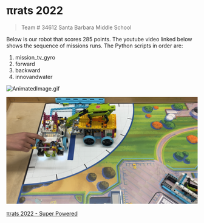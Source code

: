 # πrats 2022

> Team # 34612
Santa Barbara Middle School

Below is our robot that scores 285 points. The youtube video linked below shows the sequence of missions runs. The Python scripts in order are:

1. mission_tv_gyro
2. forward
3. backward
4. innovandwater

![AnimatedImage.gif](assets/AnimatedImage.gif)

![Image.png](assets/Image.png)

[πrats 2022 - Super Powered](https://youtu.be/iIuyL_8K07Y)

